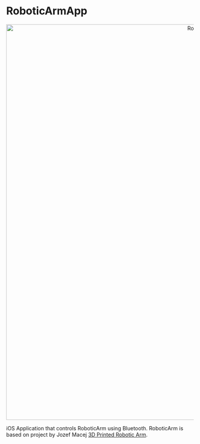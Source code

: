 # RoboticArmApp

<p align="center">
    <img src="https://i.ibb.co/J2v0zMs/Appka.jpg" width="1062" max-width="90%" alt="RoboticArmApp" />
</p>

iOS Application that controls RoboticArm using Bluetooth. RoboticArm is based on project by Jozef Macej [3D Printed Robotic Arm](https://www.youtube.com/watch?v=dlAjBVg1W2E).

